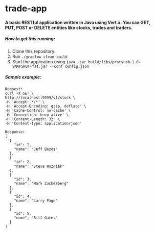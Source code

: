 # trade-app
#### A basic RESTful application written in Java using Vert.x. You can GET, PUT, POST or DELETE entities like stocks, trades and traders.

##### How to get this running:
1. Clone this repository.
2. Run `./gradlew clean build`
3. Start the application using `java -jar build/libs/pratyush-1.0-SNAPSHOT-fat.jar --conf config.json`

##### Sample example:
    Request:
    curl -X GET \
    http://localhost:9999/v1/stock \
    -H 'Accept: */*' \
    -H 'Accept-Encoding: gzip, deflate' \
    -H 'Cache-Control: no-cache' \
    -H 'Connection: keep-alive' \
    -H 'Content-Length: 32' \
    -H 'Content-Type: application/json'
    
    Response:
    [
      {
        "id": 1,
        "name": "Jeff Bezos"
      },
      {
        "id": 2,
        "name": "Steve Wozniak"
      },
      {
        "id": 3,
        "name": "Mark Zuckerberg"
      },
      {
        "id": 4,
        "name": "Larry Page"
      },
      {
        "id": 5,
        "name": "Bill Gates"
      }
    ]
    
    
